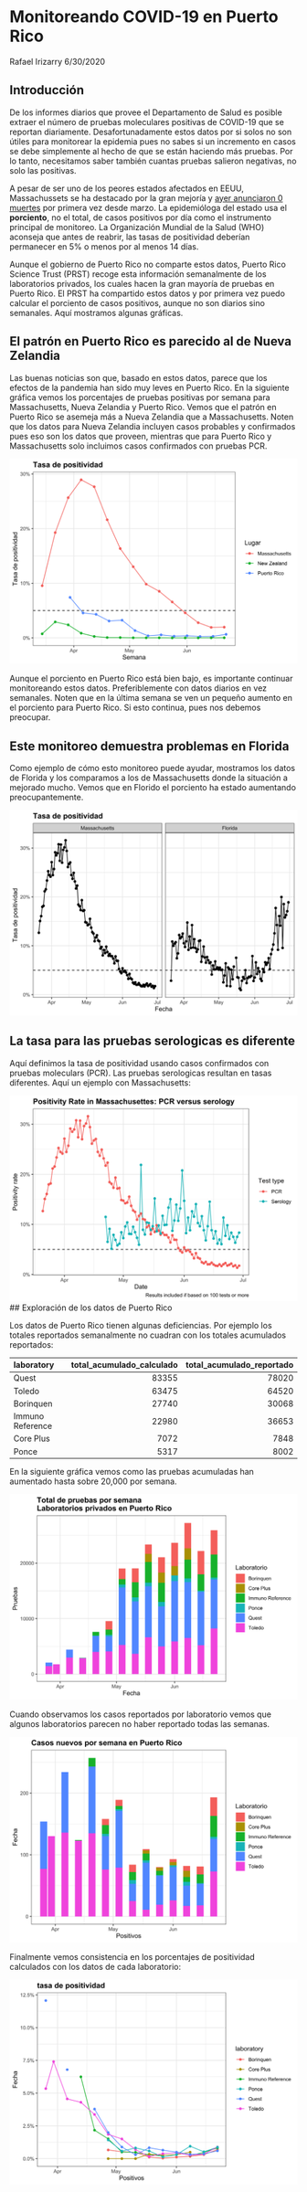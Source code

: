 Monitoreando COVID-19 en Puerto Rico
================
Rafael Irizarry
6/30/2020

## Introducción

De los informes diarios que provee el Departamento de Salud es posible
extraer el número de pruebas moleculares positivas de COVID-19 que se
reportan diariamente. Desafortunadamente estos datos por si solos no son
útiles para monitorear la epidemia pues no sabes si un incremento en
casos se debe simplemente al hecho de que se están haciendo más pruebas.
Por lo tanto, necesitamos saber también cuantas pruebas salieron
negativas, no solo las positivas.

A pesar de ser uno de los peores estados afectados en EEUU,
Massachussets se ha destacado por la gran mejoría y [ayer anunciaron 0
muertes](https://www.bostonherald.com/2020/06/30/zero-new-coronavirus-deaths-reported-in-massachusetts-after-data-cleaning/)
por primera vez desde marzo. La epidemióloga del estado usa el
**porciento**, no el total, de casos positivos por día como el
instrumento principal de monitoreo. La Organización Mundial de la Salud
(WHO) aconseja que antes de reabrir, las tasas de positividad deberían
permanecer en 5% o menos por al menos 14 días.

Aunque el gobierno de Puerto Rico no comparte estos datos, Puerto Rico
Science Trust (PRST) recoge esta información semanalmente de los
laboratorios privados, los cuales hacen la gran mayoría de pruebas en
Puerto Rico. El PRST ha compartido estos datos y por primera vez puedo
calcular el porciento de casos positivos, aunque no son diarios sino
semanales. Aquí mostramos algunas gráficas.

## El patrón en Puerto Rico es parecido al de Nueva Zelandia

Las buenas noticias son que, basado en estos datos, parece que los
efectos de la pandemia han sido muy leves en Puerto Rico. En la
siguiente gráfica vemos los porcentajes de pruebas positivas por semana
para Massachusetts, Nueva Zelandia y Puerto Rico. Vemos que el patrón en
Puerto Rico se asemeja más a Nueva Zelandia que a Massachusetts. Noten
que los datos para Nueva Zelandia incluyen casos probables y confirmados
pues eso son los datos que proveen, mientras que para Puerto Rico y
Massachusetts solo incluimos casos confirmados con pruebas PCR.

![](pr-covid_files/figure-gfm/nz-ma-pr-1.png)<!-- -->

Aunque el porciento en Puerto Rico está bien bajo, es importante
continuar monitoreando estos datos. Preferiblemente con datos diarios en
vez semanales. Noten que en la última semana se ven un pequeño aumento
en el porciento para Puerto Rico. Si esto continua, pues nos debemos
preocupar.

## Este monitoreo demuestra problemas en Florida

Como ejemplo de cómo esto monitoreo puede ayudar, mostramos los datos de
Florida y los comparamos a los de Massachusetts donde la situación a
mejorado mucho. Vemos que en Florido el porciento ha estado aumentando
preocupantemente.

![](pr-covid_files/figure-gfm/fl-ma-1.png)<!-- -->

## La tasa para las pruebas serologicas es diferente

Aquí definimos la tasa de positividad usando casos confirmados con
pruebas moleculars (PCR). Las pruebas serologicas resultan en tasas
diferentes. Aquí un ejemplo con Massachusetts:

![](pr-covid_files/figure-gfm/serology-1.png)<!-- --> \#\# Exploración
de los datos de Puerto Rico

Los datos de Puerto Rico tienen algunas deficiencias. Por ejemplo los
totales reportados semanalmente no cuadran con los totales acumulados
reportados:

| laboratory       | total\_acumulado\_calculado | total\_acumulado\_reportado |
| :--------------- | --------------------------: | --------------------------: |
| Quest            |                       83355 |                       78020 |
| Toledo           |                       63475 |                       64520 |
| Borinquen        |                       27740 |                       30068 |
| Immuno Reference |                       22980 |                       36653 |
| Core Plus        |                        7072 |                        7848 |
| Ponce            |                        5317 |                        8002 |

En la siguiente gráfica vemos como las pruebas acumuladas han aumentado
hasta sobre 20,000 por semana.

![](pr-covid_files/figure-gfm/total-test-by-lab-1.png)<!-- -->

Cuando observamos los casos reportados por laboratorio vemos que algunos
laboratorios parecen no haber reportado todas las semanas.

![](pr-covid_files/figure-gfm/cases-by-lab-1.png)<!-- -->

Finalmente vemos consistencia en los porcentajes de positividad
calculados con los datos de cada laboratorio:

![](pr-covid_files/figure-gfm/percent-positive-by-lab-1.png)<!-- -->

